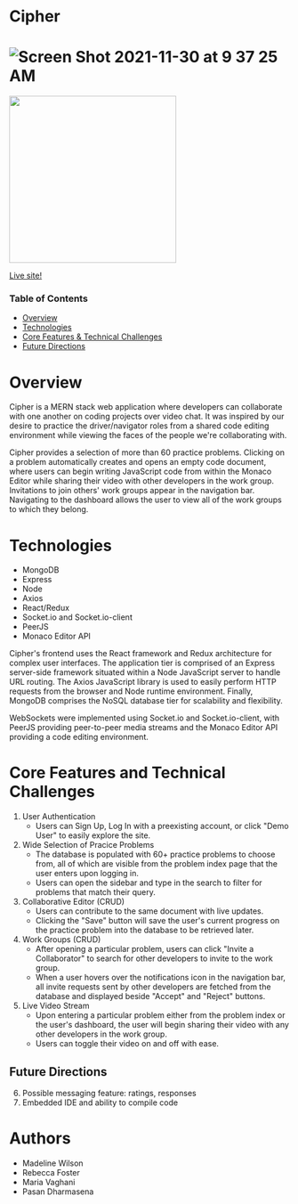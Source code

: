 # Cipher
# ![Screen Shot 2021-11-30 at 9 37 25 AM](https://user-images.githubusercontent.com/88195745/144111561-57ebc1ba-1a5d-4eb3-a2c2-0a8c92dce455.png)
<img src="https://user-images.githubusercontent.com/88195745/144111561-57ebc1ba-1a5d-4eb3-a2c2-0a8c92dce455.png" width="300" height="auto">

[Live site!](https://cipher-mern.herokuapp.com/#/)

### Table of Contents
- [Overview](#overview)
- [Technologies](#technologies)
- [Core Features & Technical Challenges](#core-features-and-technical-challenges)
- [Future Directions](#future-directions)

# Overview
Cipher is a MERN stack web application where developers can collaborate with one another on coding projects over video chat. It was inspired by our desire to practice the driver/navigator roles from a shared code editing environment while viewing the faces of the people we're collaborating with.

Cipher provides a selection of more than 60 practice problems. Clicking on a problem automatically creates and opens an empty code document, where users can begin writing JavaScript code from within the Monaco Editor while sharing their video with other developers in the work group. Invitations to join others' work groups appear in the navigation bar. Navigating to the dashboard allows the user to view all of the work groups to which they belong.

# Technologies
- MongoDB
- Express
- Node
- Axios
- React/Redux
- Socket.io and Socket.io-client
- PeerJS
- Monaco Editor API

Cipher's frontend uses the React framework and Redux architecture for complex user interfaces. The application tier is comprised of an Express server-side framework situated within a Node JavaScript server to handle URL routing. The Axios JavaScript library is used to easily perform HTTP requests from the browser and Node runtime environment. Finally, MongoDB comprises the NoSQL database tier for scalability and flexibility.

WebSockets were implemented using Socket.io and Socket.io-client, with PeerJS providing peer-to-peer media streams and the Monaco Editor API providing a code editing environment.

# Core Features and Technical Challenges
1. User Authentication
    - Users can Sign Up, Log In with a preexisting account, or click "Demo User" to easily explore the site.
2. Wide Selection of Pracice Problems
    - The database is populated with 60+ practice problems to choose from, all of which are visible from the problem index page that the user enters upon logging in.
    - Users can open the sidebar and type in the search to filter for problems that match their query.
3. Collaborative Editor (CRUD)
    - Users can contribute to the same document with live updates.
    - Clicking the "Save" button will save the user's current progress on the practice problem into the database to be retrieved later.
4. Work Groups (CRUD)
    - After opening a particular problem, users can click "Invite a Collaborator" to search for other developers to invite to the work group.
    - When a user hovers over the notifications icon in the navigation bar, all invite requests sent by other developers are fetched from the database and displayed beside "Accept" and "Reject" buttons.
5. Live Video Stream
    - Upon entering a particular problem either from the problem index or the user's dashboard, the user will begin sharing their video with any other developers in the work group.
    - Users can toggle their video on and off with ease.

## Future Directions
6. Possible messaging feature: ratings, responses
7. Embedded IDE and ability to compile code

# Authors
- Madeline Wilson
- Rebecca Foster
- Maria Vaghani
- Pasan Dharmasena
